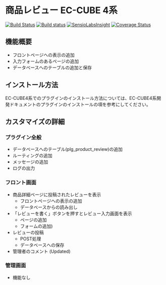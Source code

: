 # 商品レビュー EC-CUBE 4系

[![Build Status](https://travis-ci.org/EC-CUBE/ProductReview-plugin.svg?branch=feature%2F1.0.0)](https://travis-ci.org/EC-CUBE/ProductReview-plugin)
[![Build status](https://ci.appveyor.com/api/projects/status/oni9ptnqfs37uqdb?svg=true)](https://ci.appveyor.com/project/ECCUBE/ProductReview-plugin-9n48w)
[![SensioLabsInsight](https://insight.sensiolabs.com/projects/5c61b4f6-edad-4908-9a9a-6b4f38574a93/mini.png)](https://insight.sensiolabs.com/projects/5c61b4f6-edad-4908-9a9a-6b4f38574a93)
[![Coverage Status](https://coveralls.io/repos/github/EC-CUBE/ProductReview-plugin/badge.svg)](https://coveralls.io/github/EC-CUBE/ProductReview-plugin)

## 機能概要
- フロントページへの表示の追加
- 入力フォームのあるページの追加
- データベースへのテーブルの追加と保存

## インストール方法

EC-CUBE4系でのプラグインのインストール方法については、EC-CUBE4系開発ドキュメントのプラグインのインストールの項を参考にしてください。

## カスタマイズの詳細

### プラグイン全般

- データベースへのテーブル(plg_product_review)の追加
- ルーティングの追加
- メッセージの追加
- ログの出力

### フロント画面

- 商品詳細ページに投稿されたレビューを表示
  - フロントページへの表示の追加
  - データベースからの読み出し
- 「レビューを書く」ボタンを押すとレビュー入力画面を表示
  - ページの追加
  - フォームの追加)
- レビューの投稿
  - POST処理
  - データベースへの保存
- 管理者のコメント (Updated)

### 管理画面

- 機能なし
